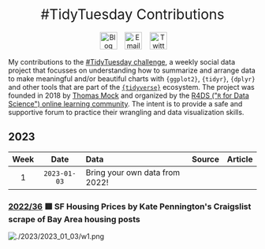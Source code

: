 <h1 style="font-weight:normal" align="center">
  &nbsp;#TidyTuesday Contributions&nbsp;
</h1>

<div align="center">

&nbsp;&nbsp;&nbsp;
<a href="https://jacobjameson.com"><img border="0" alt="Blog" src="https://assets.dryicons.com/uploads/icon/svg/4926/home.svg" width="35" height="35"></a>&nbsp;&nbsp;&nbsp;
<a href="mailto:jacobjameson@g.harvard.edu"><img border="0" alt="Email" src="https://assets.dryicons.com/uploads/icon/svg/8009/02dc3a5c-6504-4347-85fb-3f510cfecc45.svg" width="35" height="35"></a>&nbsp;&nbsp;&nbsp;
<a href="https://twitter.com/JacobCJameson"><img border="0" alt="Twitter" src="https://assets.dryicons.com/uploads/icon/svg/8385/c23f7ffc-ca8d-4246-8978-ce9f6d5bcc99.svg" width="35" height="35"></a>&nbsp;&nbsp;&nbsp;

</div>


My contributions to the [#TidyTuesday challenge](https://github.com/rfordatascience/tidytuesday), a weekly social data project that focusses on understanding how to summarize and arrange data to make meaningful and/or beautiful charts with `{ggplot2}`, `{tidyr}`, `{dplyr}` and other tools that are part of the [`{tidyverse}`](https://www.tidyverse.org/) ecosystem. The project was founded in 2018 by [Thomas Mock](https://thomasmock.netlify.com/) and organized by the [R4DS ("`R` for Data Science") online learning community](https://twitter.com/r4dscommunity). The intent is to provide a safe and supportive forum to practice their wrangling and data visualization skills.  


## 2023

| Week | Date | Data | Source | Article
| :---: | :---: | :--- | :--- | :---|
| 1 | `2023-01-03` | Bring your own data from 2022! | | |

### [2022/36](https://github.com/jacobjameson/TidyTuesday/blob/main/2023/2023-01-03/) 🟥 SF Housing Prices by Kate Pennington's Craigslist scrape of Bay Area housing posts 

![./2023/2023_01_03/w1.png](https://raw.githubusercontent.com/jacobjameson/TidyTuesday/blob/main/2023/2023-01-03/w1.png)

